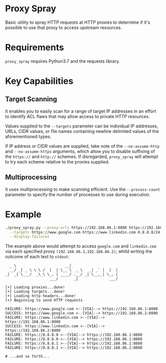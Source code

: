# Proxy Spray

Basic utility to spray HTTP requests at HTTP proxies to determine
if it's possible to use that proxy to access upstream resources.

# Requirements

`proxy_spray` requires Python3.7 and the requests library.

# Key Capabilities

## Target Scanning

It enables you to easily scan for a range of target IP addresses
in an effort to identify ACL flaws that may allow access to private
HTTP resources.

Values supplied to the `--targets` parameter can be individual IP
addresses, URLs, CIDR values, or file names containing newline
delimited values of the aforementioned types.

If IP address or CIDR values are supplied, take note of the 
`--no-assume-http` and `--no-assume-https` arguments, which
allow you to disable suffixing of the `https://` and `http://`
schemes. If disregarded, `proxy_spray` will attempt to try
each scheme relative to the proxies supplied.

## Multiprocessing

It uses multiprocessing to make scanning efficient. Use the
`--process-count` parameter to specify the number of processes
to use during execution.

# Example

```bash
./proxy_spray.py --proxy-urls https://192.168.86.1:8080 https://192.168.86.2:8080 \
  --targets https://www.google.com https://www.linkedin.com 8.8.8.8/24 \
  --display-failures
```

The example above would attempt to access `google.com` and `linkedin.com`
via each specified proxy `(192.168.86.1,192.168.86.2)`, whild writing the
outcome of each test to `stdout`:

```
  _ \                      __|
  __/ _| _ \ \ \ /  |  | \__ \  _ \   _| _` |  |  |
_|  _| \___/  _\_\ \_, | ____/ .__/ _| \__,_| \_, |
                    ___/       _|              ___/

[+] Loading proxies...done!
[+] Loading targets...done!
[+] Loading http headers...done!
[+] Beginning to send HTTP requests

FAILURE: https://www.google.com >--[VIA]--> https://192.168.86.1:8080
SUCCESS: https://www.google.com >--[VIA]--> https://192.168.86.2:8080
FAILURE: https://www.linkedin.com >--[VIA]--> https://192.168.86.1:8080
SUCCESS: https://www.linkedin.com >--[VIA]--> https://192.168.86.2:8080
FAILURE: https://8.8.8.0 >--[VIA]--> https://192.168.86.1:8080
FAILURE: https://8.8.8.0 >--[VIA]--> https://192.168.86.1:8080
FAILURE: https://8.8.8.1 >--[VIA]--> https://192.168.86.1:8080
FAILURE: https://8.8.8.1 >--[VIA]--> https://192.168.86.2:8080

# ...and so forth...
```

